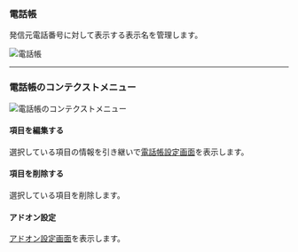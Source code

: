 ### 電話帳

発信元電話番号に対して表示する表示名を管理します。

![電話帳](img/phonebook.png)

***

### 電話帳のコンテクストメニュー

![電話帳のコンテクストメニュー](img/phonebook_contextmenu.png)

#### 項目を編集する

選択している項目の情報を引き継いで[電話帳設定画面](4.アドオン設定（電話帳）)を表示します。

#### 項目を削除する

選択している項目を削除します。

#### アドオン設定

[アドオン設定画面](3.アドオン設定（SIP設定）)を表示します。